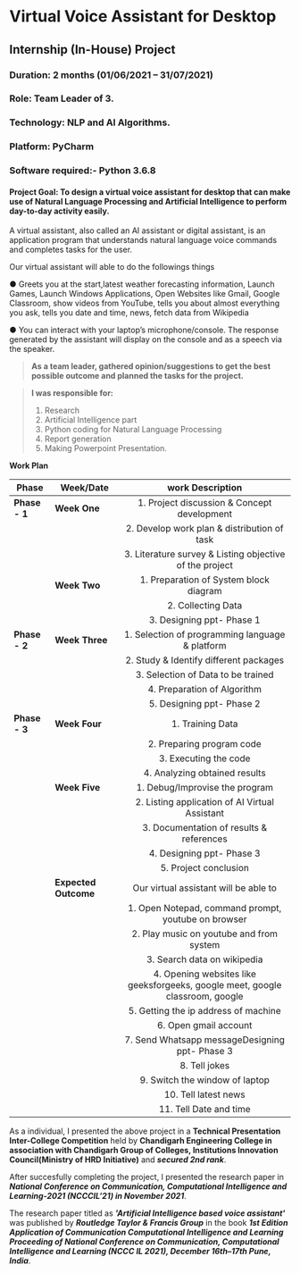 # Virtual Voice Assistant for Desktop

## Internship (In-House) Project

### Duration: 2 months (01/06/2021 – 31/07/2021)

### Role: Team Leader of 3.

### Technology: NLP and AI Algorithms.

### Platform: PyCharm

### Software required:- Python 3.6.8

#### Project Goal: To design a virtual voice assistant for desktop that can make use of Natural Language Processing and Artificial Intelligence to perform day-to-day activity easily.

A virtual assistant, also called an AI assistant or digital assistant, is an application program that understands natural language voice 
commands and completes tasks for the user.

Our virtual assistant will able to do the followings things 

● Greets you at the start,latest weather forecasting information, Launch Games, Launch Windows Applications, Open Websites like Gmail, 
Google Classroom, 
show videos from YouTube, tells you about almost everything you ask, tells you date and time,  news,
fetch data from Wikipedia

● You can interact with your laptop’s microphone/console. The response generated by
the assistant will display on the console and as a speech via the speaker.



>**As a team leader, gathered opinion/suggestions to get the best possible outcome and planned the tasks for the project.** 

>**I was responsible for:** 
> 1. Research
> 2. Artificial Intelligence part
> 3. Python coding for Natural Language Processing
> 4. Report generation
> 5. Making Powerpoint Presentation.



**Work Plan**


|  **Phase**        | **Week/Date**        | **work Description**        |  
| ------------- | ------------- |:-------------:|
|  **Phase - 1**    | **Week One**      |1.	Project discussion & Concept development| 
|               |               |2.	Develop work plan & distribution of task|
|               |               |3.	Literature survey & Listing objective of the project|
|               | **Week Two**      |1.	Preparation of System block diagram | 
|               |               |2.	Collecting Data |
|               |               |3.	Designing ppt- Phase 1 |
|  **Phase - 2**    | **Week Three**    |1.	Selection of programming language & platform | 
|               |               |2.	Study & Identify different packages |
|               |               |3.	Selection of Data to be trained |
|               |               |4.	Preparation of Algorithm |
|               |               |5.	Designing ppt- Phase 2 |
|  **Phase - 3**    | **Week Four**    |1. Training Data | 
|               |               |2. Preparing program code |
|               |               |3.	Executing the code |
|               |               |4.	Analyzing obtained results |
|               | **Week Five**   |1. Debug/Improvise the program |
|               |               |2. Listing application of AI Virtual Assistant |
|               |               |3.	Documentation of results & references |
|               |               |4. Designing ppt- Phase 3 |
|               |               |5.	Project conclusion |
|               |  **Expected Outcome**   |Our virtual assistant will be able to  |
|               |               |1. Open Notepad, command prompt, youtube on browser |
|               |               |2. Play music on youtube and from system |
|               |               |3. Search data on wikipedia |
|               |               |4. Opening websites like geeksforgeeks, google meet, google classroom, google |
|               |               |5. Getting the ip address of machine |
|               |               |6. Open gmail account |
|               |               |7. Send Whatsapp messageDesigning ppt- Phase 3 |
|               |               |8. Tell jokes |
|               |               |9. Switch the window of laptop |
|               |               |10. Tell latest news |
|               |               |11. Tell Date and time |




As a individual, I presented the above project in a **Technical Presentation Inter-College Competition** held by **Chandigarh Engineering College in association with Chandigarh Group of Colleges, Institutions Innovation Council(Ministry of HRD Initiative)** and ***secured 2nd rank***.

After succesfully completing the project, I presented the research paper in ***National Conference on Communication, Computational Intelligence and Learning-2021 (NCCCIL’21) in November 2021***.

The research paper titled as ***'Artificial Intelligence based voice assistant'*** was published by ***Routledge Taylor & Francis Group*** in the book ***1st Edition Application of Communication Computational Intelligence and Learning Proceeding of National Conference on Communication, Computational Intelligence and Learning (NCCC IL 2021), December 16th–17th Pune, India***.


